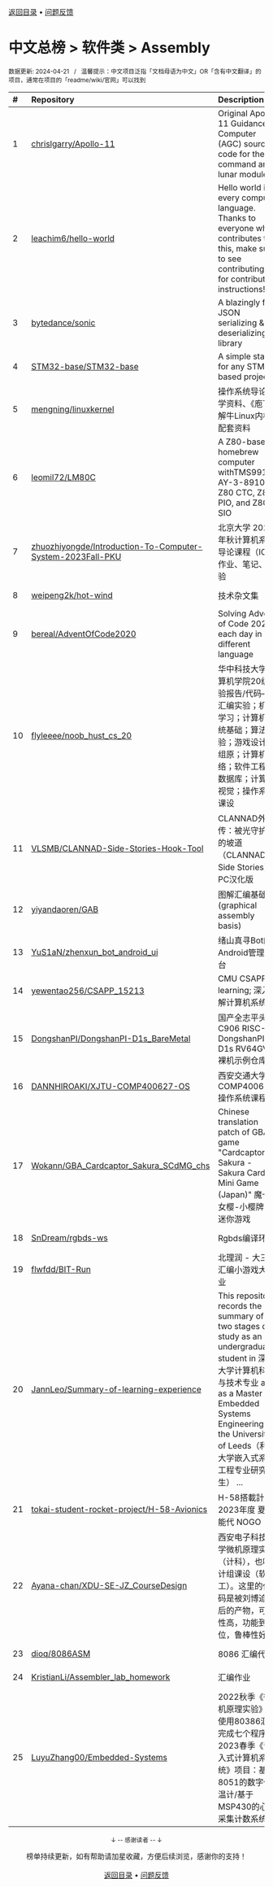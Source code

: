 <a href="https://github.com/GrowingGit/GitHub-Chinese-Top-Charts#github中文排行榜">返回目录</a> • <a href="/content/docs/feedback.md">问题反馈</a>

# 中文总榜 > 软件类 > Assembly
<sub>数据更新: 2024-04-21&nbsp;&nbsp;&nbsp;/&nbsp;&nbsp;&nbsp;温馨提示：中文项目泛指「文档母语为中文」OR「含有中文翻译」的项目，通常在项目的「readme/wiki/官网」可以找到</sub>

|#|Repository|Description|Stars|Updated|
|:-|:-|:-|:-|:-|
|1|[chrislgarry/Apollo-11](https://github.com/chrislgarry/Apollo-11)|Original Apollo 11 Guidance Computer (AGC) source code for the command and lunar modules.|56390|2024-03-10|
|2|[leachim6/hello-world](https://github.com/leachim6/hello-world)|Hello world in every computer language.  Thanks to everyone who contributes to this, make sure to see contributing.md for contribution instructions!|10618|2024-04-20|
|3|[bytedance/sonic](https://github.com/bytedance/sonic)|A blazingly fast JSON serializing & deserializing library|6276|2024-04-19|
|4|[STM32-base/STM32-base](https://github.com/STM32-base/STM32-base)|A simple start for any STM32 based project.|330|2024-01-18|
|5|[mengning/linuxkernel](https://github.com/mengning/linuxkernel)|操作系统导论教学资料、《庖丁解牛Linux内核》配套资料|254|2024-03-20|
|6|[leomil72/LM80C](https://github.com/leomil72/LM80C)|A Z80-based homebrew computer withTMS9918, AY-3-8910, Z80 CTC, Z80 PIO, and Z80 SIO|94|2024-01-13|
|7|[zhuozhiyongde/Introduction-To-Computer-System-2023Fall-PKU](https://github.com/zhuozhiyongde/Introduction-To-Computer-System-2023Fall-PKU)|北京大学 2023 年秋计算机系统导论课程（ICS）作业、笔记、经验|44|2024-02-13|
|8|[weipeng2k/hot-wind](https://github.com/weipeng2k/hot-wind)|技术杂文集|32|2024-04-20|
|9|[bereal/AdventOfCode2020](https://github.com/bereal/AdventOfCode2020)|Solving Advent of Code 2020, each day in a different language|25|2023-12-09|
|10|[flyleeee/noob_hust_cs_20](https://github.com/flyleeee/noob_hust_cs_20)|华中科技大学计算机学院20级实验报告/代码——汇编实验；机器学习；计算机系统基础；算法实验；游戏设计；组原；计算机网络；软件工程；数据库；计算机视觉；操作系统课设|14|2023-12-16|
|11|[VLSMB/CLANNAD-Side-Stories-Hook-Tool](https://github.com/VLSMB/CLANNAD-Side-Stories-Hook-Tool)|CLANNAD外传：被光守护着的坡道（CLANNAD Side Stories） PC汉化版|13|2023-11-10|
|12|[yiyandaoren/GAB](https://github.com/yiyandaoren/GAB)|图解汇编基础 (graphical assembly basis)|8|2024-01-21|
|13|[YuS1aN/zhenxun_bot_android_ui](https://github.com/YuS1aN/zhenxun_bot_android_ui)|绪山真寻Bot的Android管理后台|7|2024-04-01|
|14|[yewentao256/CSAPP_15213](https://github.com/yewentao256/CSAPP_15213)|CMU CSAPP learning; 深入理解计算机系统|7|2024-01-14|
|15|[DongshanPI/DongshanPI-D1s_BareMetal](https://github.com/DongshanPI/DongshanPI-D1s_BareMetal)|国产全志平头哥C906 RISC-V DongshanPI-D1s RV64GVC 裸机示例仓库！|6|2024-03-27|
|16|[DANNHIROAKI/XJTU-COMP400627-OS](https://github.com/DANNHIROAKI/XJTU-COMP400627-OS)|西安交通大学COMP400627操作系统课程|4|2024-02-01|
|17|[Wokann/GBA_Cardcaptor_Sakura_SCdMG_chs](https://github.com/Wokann/GBA_Cardcaptor_Sakura_SCdMG_chs)|Chinese translation patch of GBA game "Cardcaptor Sakura - Sakura Card de Mini Game (Japan)" 魔卡少女樱-小樱牌的迷你游戏|4|2023-11-07|
|18|[SnDream/rgbds-ws](https://github.com/SnDream/rgbds-ws)|Rgbds编译环境|3|2024-04-08|
|19|[flwfdd/BIT-Run](https://github.com/flwfdd/BIT-Run)|北理润 - 大三上汇编小游戏大作业|3|2023-12-22|
|20|[JannLeo/Summary-of-learning-experience](https://github.com/JannLeo/Summary-of-learning-experience)|This repository records the summary of my two stages of study as an undergraduate student in 深圳大学计算机科学与技术专业 and as a Master in Embedded Systems Engineering at the University of Leeds（利兹大学嵌入式系统工程专业研究生） ...|3|2024-04-19|
|21|[tokai-student-rocket-project/H-58-Avionics](https://github.com/tokai-student-rocket-project/H-58-Avionics)|H-58搭載計器   2023年度 夏季 能代 NOGO|3|2023-11-13|
|22|[Ayana-chan/XDU-SE-JZ_CourseDesign](https://github.com/Ayana-chan/XDU-SE-JZ_CourseDesign)|西安电子科技大学微机原理实验（计科），也叫计组课设（软工）。这里的代码是被刘博迫害后的产物，可读性高，功能到位，鲁棒性好|3|2023-11-20|
|23|[dioq/8086ASM](https://github.com/dioq/8086ASM)|8086 汇编代码|3|2024-03-12|
|24|[KristianLi/Assembler_lab_homework](https://github.com/KristianLi/Assembler_lab_homework)|汇编作业|2|2023-12-21|
|25|[LuyuZhang00/Embedded-Systems](https://github.com/LuyuZhang00/Embedded-Systems)|2022秋季《微机原理实验》：使用80386汇编完成七个程序。2023春季《嵌入式计算机系统》项目：基于8051的数字体温计/基于MSP430的心电采集计数系统|2|2023-11-01|

<div align="center">
    <p><sub>↓ -- 感谢读者 -- ↓</sub></p>
    榜单持续更新，如有帮助请加星收藏，方便后续浏览，感谢你的支持！
</div>

<br/>

<div align="center"><a href="https://github.com/GrowingGit/GitHub-Chinese-Top-Charts#github中文排行榜">返回目录</a> • <a href="/content/docs/feedback.md">问题反馈</a></div>
